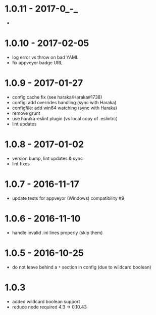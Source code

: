 
# 1.0.11 - 2017-0_-_

- 

# 1.0.10 - 2017-02-05

- log error vs throw on bad YAML  
- fix appveyor badge URL

# 1.0.9 - 2017-01-27

- config cache fix (see haraka/Haraka#1738)
- config: add overrides handling (sync with Haraka)
- configfile: add win64 watching (sync with Haraka)
- remove grunt
- use haraka-eslint plugin (vs local copy of .eslintrc)
- lint updates

# 1.0.8 - 2017-01-02

- version bump, lint updates & sync
- lint fixes

# 1.0.7 - 2016-11-17

- update tests for appveyor (Windows) compatibility #9

# 1.0.6 - 2016-11-10

- handle invalid .ini lines properly (skip them)

# 1.0.5 - 2016-10-25

- do not leave behind a `*` section in config (due to wildcard boolean)

# 1.0.3

- added wildcard boolean support
- reduce node required 4.3 -> 0.10.43

